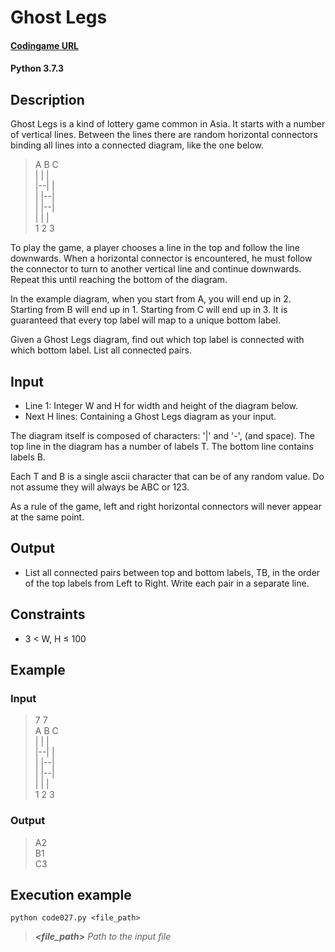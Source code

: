 # Ghost Legs

#### [Codingame URL](https://www.codingame.com/ide/puzzle/ghost-legs)
#### Python 3.7.3

## Description
Ghost Legs is a kind of lottery game common in Asia. It starts with a
number of vertical lines. Between the lines there are random horizontal
connectors binding all lines into a connected diagram, like the one
below.

> A  B  C\
|  |  |\
|--|  |\
|  |--|\
|  |--|\
|  |  |\
1  2  3

To play the game, a player chooses a line in the top and follow the line
downwards. When a horizontal connector is encountered, he must follow
the connector to turn to another vertical line and continue downwards.
Repeat this until reaching the bottom of the diagram.

In the example diagram, when you start from A, you will end up in 2.
Starting from B will end up in 1. Starting from C will end up in 3.
It is guaranteed that every top label will map to a unique bottom label.

Given a Ghost Legs diagram, find out which top label is connected with
which bottom label. List all connected pairs.

## Input
- Line 1: Integer W and H for width and height of the diagram below.
- Next H lines: Containing a Ghost Legs diagram as your input.

The diagram itself is composed of characters: '|' and '-', (and space).
The top line in the diagram has a number of labels T.
The bottom line contains labels B.

Each T and B is a single ascii character that can be of any random
value. Do not assume they will always be ABC or 123.

As a rule of the game, left and right horizontal connectors will never
appear at the same point.

## Output
- List all connected pairs between top and bottom labels, TB, in the
order of the top labels from Left to Right. Write each pair in a
separate line.

## Constraints
- 3 < W, H ≤ 100

## Example
### Input
> 7 7\
A  B  C\
|  |  |\
|--|  |\
|  |--|\
|  |--|\
|  |  |\
1  2  3

### Output
> A2\
B1\
C3

## Execution example
```
python code027.py <file_path>
```

> **_<file_path>_** *Path to the input file*
